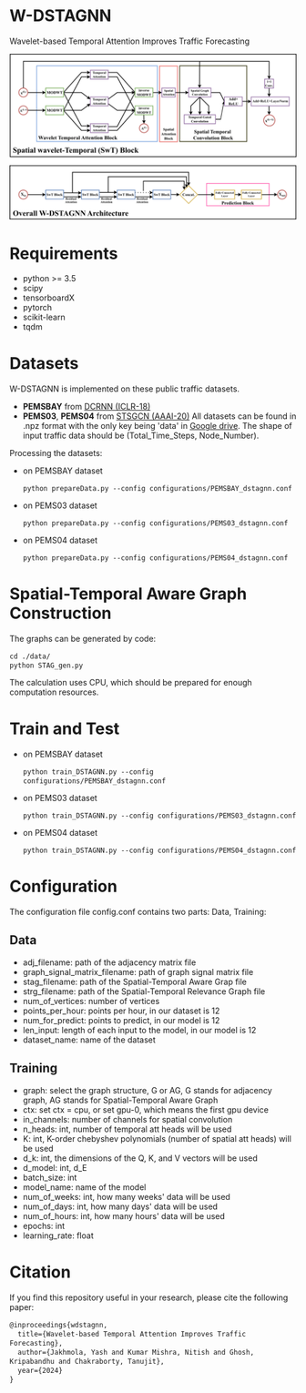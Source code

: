 # W-DSTAGNN

Wavelet-based Temporal Attention Improves Traffic Forecasting

![model architecture](fig/architecture.png)

# Requirements

+ python >= 3.5
+ scipy
+ tensorboardX
+ pytorch
+ scikit-learn
+ tqdm

# Datasets

W-DSTAGNN is implemented on these public traffic datasets.
- **PEMSBAY** from [DCRNN (ICLR-18)](https://github.com/liyaguang/DCRNN)
- **PEMS03**, **PEMS04** from [STSGCN (AAAI-20)](https://github.com/Davidham3/STSGCN)
All datasets can be found in .npz format with the only key being 'data' in [Google drive](https://drive.google.com/drive/folders/17yQmHb_4rMudLTx9GcPvGiUrOrIncIHT?usp=sharing). The shape of input traffic data should be (Total_Time_Steps, Node_Number).

Processing the datasets:

- on PEMSBAY dataset

  ```shell
  python prepareData.py --config configurations/PEMSBAY_dstagnn.conf
  ```

- on PEMS03 dataset

  ```shell
  python prepareData.py --config configurations/PEMS03_dstagnn.conf
  ```

- on PEMS04 dataset

  ```shell
  python prepareData.py --config configurations/PEMS04_dstagnn.conf
  ```


# Spatial-Temporal Aware Graph Construction
The graphs can be generated by code:
```
cd ./data/
python STAG_gen.py
```

The calculation uses CPU, which should be prepared for enough computation resources.


# Train and Test

- on PEMSBAY dataset  
  
  ```shell   
  python train_DSTAGNN.py --config configurations/PEMSBAY_dstagnn.conf   
  ```

- on PEMS03 dataset  
  
  ```shell   
  python train_DSTAGNN.py --config configurations/PEMS03_dstagnn.conf   
  ```

- on PEMS04 dataset  
  
  ```shell   
  python train_DSTAGNN.py --config configurations/PEMS04_dstagnn.conf   
  ```
  
# Configuration

The configuration file config.conf contains two parts: Data, Training:

## Data

+ adj_filename: path of the adjacency matrix file
+ graph_signal_matrix_filename: path of graph signal matrix file
+ stag_filename: path of the Spatial-Temporal Aware Grap file
+ strg_filename: path of the Spatial-Temporal Relevance Graph file
+ num_of_vertices: number of vertices
+ points_per_hour: points per hour, in our dataset is 12
+ num_for_predict: points to predict, in our model is 12
+ len_input: length of each input to the model, in our model is 12
+ dataset_name: name of the dataset

## Training

+ graph: select the graph structure, G or AG, G stands for adjacency graph, AG stands for Spatial-Temporal Aware Graph
+ ctx: set ctx = cpu, or set gpu-0, which means the first gpu device
+ in_channels: number of channels for spatial convolution
+ n_heads: int, number of temporal att heads will be used
+ K: int, K-order chebyshev polynomials (number of spatial att heads) will be used 
+ d_k: int, the dimensions of the Q, K, and V vectors will be used
+ d_model: int, d_E
+ batch_size: int
+ model_name: name of the model
+ num_of_weeks: int, how many weeks' data will be used
+ num_of_days: int, how many days' data will be used
+ num_of_hours: int, how many hours' data will be used
+ epochs: int
+ learning_rate: float

# Citation

If you find this repository useful in your research, please cite the following paper:
```
@inproceedings{wdstagnn,
  title={Wavelet-based Temporal Attention Improves Traffic Forecasting},
  author={Jakhmola, Yash and Kumar Mishra, Nitish and Ghosh, Kripabandhu and Chakraborty, Tanujit},
  year={2024}
}
```
